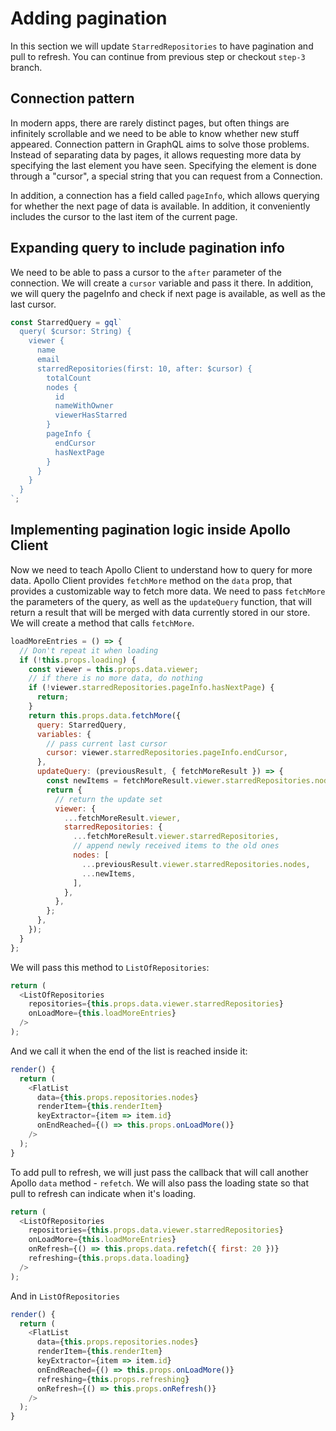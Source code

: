 # Adding pagination

In this section we will update `StarredRepositories` to have pagination and
pull to refresh. You can continue from previous step or checkout `step-3`
branch.

## Connection pattern

In modern apps, there are rarely distinct pages, but often things are infinitely
scrollable and we need to be able to know whether new stuff appeared. Connection
pattern in GraphQL aims to solve those problems. Instead of separating data
by pages, it allows requesting more data by specifying the last element you have
seen. Specifying the element is done through a "cursor", a special string that
you can request from a Connection.

In addition, a connection has a field called `pageInfo`, which allows querying
for whether the next page of data is available. In addition, it conveniently
includes the cursor to the last item of the current page.

## Expanding query to include pagination info

We need to be able to pass a cursor to the `after` parameter of the connection.
We will create a `cursor` variable and pass it there. In addition, we will query
the pageInfo and check if next page is available, as well as the last cursor.

```js
const StarredQuery = gql`
  query( $cursor: String) {
    viewer {
      name
      email
      starredRepositories(first: 10, after: $cursor) {
        totalCount
        nodes {
          id
          nameWithOwner
          viewerHasStarred
        }
        pageInfo {
          endCursor
          hasNextPage
        }
      }
    }
  }
`;
```

## Implementing pagination logic inside Apollo Client

Now we need to teach Apollo Client to understand how to query for more data.
Apollo Client provides `fetchMore` method on the `data` prop, that provides a
customizable way to fetch more data. We need to pass `fetchMore` the parameters
of the query, as well as the `updateQuery` function, that will return a result
that will be merged with data currently stored in our store. We will create a
method that calls `fetchMore`.

```js
loadMoreEntries = () => {
  // Don't repeat it when loading
  if (!this.props.loading) {
    const viewer = this.props.data.viewer;
    // if there is no more data, do nothing
    if (!viewer.starredRepositories.pageInfo.hasNextPage) {
      return;
    }
    return this.props.data.fetchMore({
      query: StarredQuery,
      variables: {
        // pass current last cursor
        cursor: viewer.starredRepositories.pageInfo.endCursor,
      },
      updateQuery: (previousResult, { fetchMoreResult }) => {
        const newItems = fetchMoreResult.viewer.starredRepositories.nodes;
        return {
          // return the update set
          viewer: {
            ...fetchMoreResult.viewer,
            starredRepositories: {
              ...fetchMoreResult.viewer.starredRepositories,
              // append newly received items to the old ones
              nodes: [
                ...previousResult.viewer.starredRepositories.nodes,
                ...newItems,
              ],
            },
          },
        };
      },
    });
  }
};
```

We will pass this method to `ListOfRepositories`:

```js
return (
  <ListOfRepositories
    repositories={this.props.data.viewer.starredRepositories}
    onLoadMore={this.loadMoreEntries}
  />
);
```

And we call it when the end of the list is reached inside it:

```js
render() {
  return (
    <FlatList
      data={this.props.repositories.nodes}
      renderItem={this.renderItem}
      keyExtractor={item => item.id}
      onEndReached={() => this.props.onLoadMore()}
    />
  );
}
```

To add pull to refresh, we will just pass the callback that will call another
Apollo `data` method - `refetch`. We will also pass the loading state so that
pull to refresh can indicate when it's loading.

```js
return (
  <ListOfRepositories
    repositories={this.props.data.viewer.starredRepositories}
    onLoadMore={this.loadMoreEntries}
    onRefresh={() => this.props.data.refetch({ first: 20 })}
    refreshing={this.props.data.loading}
  />
);
```

And in `ListOfRepositories`

```js
render() {
  return (
    <FlatList
      data={this.props.repositories.nodes}
      renderItem={this.renderItem}
      keyExtractor={item => item.id}
      onEndReached={() => this.props.onLoadMore()}
      refreshing={this.props.refreshing}
      onRefresh={() => this.props.onRefresh()}
    />
  );
}
```
